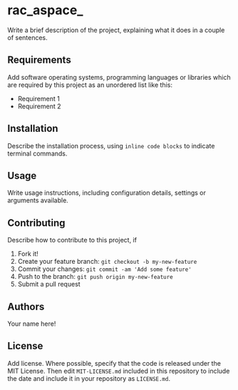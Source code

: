 # rac_aspace_

Write a brief description of the project, explaining what it does in a couple of sentences.

## Requirements

Add software operating systems, programming languages or libraries which are required by this project as an unordered list like this:

*   Requirement 1
*   Requirement 2

## Installation

Describe the installation process, using `inline code blocks` to indicate terminal commands.

## Usage

Write usage instructions, including configuration details, settings or arguments available.

## Contributing

Describe how to contribute to this project, if

1. Fork it!
2. Create your feature branch: `git checkout -b my-new-feature`
3. Commit your changes: `git commit -am 'Add some feature'`
4. Push to the branch: `git push origin my-new-feature`
5. Submit a pull request

## Authors

Your name here!

## License

Add license. Where possible, specify that the code is released under the MIT License. Then edit `MIT-LICENSE.md` included in this repository to include the date and include it in your repository as `LICENSE.md`.